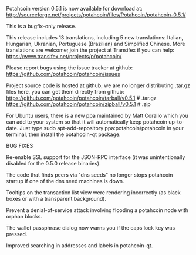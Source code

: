Potahcoin version 0.5.1 is now available for download at:
http://sourceforge.net/projects/potahcoin/files/Potahcoin/potahcoin-0.5.1/

This is a bugfix-only release.

This release includes 13 translations, including 5 new translations:
Italian, Hungarian, Ukranian, Portuguese (Brazilian) and Simplified Chinese.
More translations are welcome; join the project at Transifex if you can help:
https://www.transifex.net/projects/p/potahcoin/

Please report bugs using the issue tracker at github:
https://github.com/potahcoin/potahcoin/issues

Project source code is hosted at github; we are no longer
distributing .tar.gz files here, you can get them
directly from github:
https://github.com/potahcoin/potahcoin/tarball/v0.5.1  # .tar.gz
https://github.com/potahcoin/potahcoin/zipball/v0.5.1  # .zip

For Ubuntu users, there is a new ppa maintained by Matt Corallo which
you can add to your system so that it will automatically keep
potahcoin up-to-date.  Just type
sudo apt-add-repository ppa:potahcoin/potahcoin
in your terminal, then install the potahcoin-qt package.


BUG FIXES

Re-enable SSL support for the JSON-RPC interface (it was unintentionally
disabled for the 0.5.0 release binaries).

The code that finds peers via "dns seeds" no longer stops potahcoin startup
if one of the dns seed machines is down.

Tooltips on the transaction list view were rendering incorrectly (as black boxes
or with a transparent background).

Prevent a denial-of-service attack involving flooding a potahcoin node with
orphan blocks.

The wallet passphrase dialog now warns you if the caps lock key was pressed.

Improved searching in addresses and labels in potahcoin-qt.
